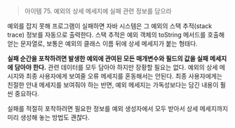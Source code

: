 > 아이템 75. 예외의 상세 메세지에 실패 관련 정보를 담으라

예외를 잡지 못해 프로그램이 실패하면 자바 시스템은 그 예외의 스택 추적(stack trace) 정보를 자동으로 출력한다. 스택 추적은 예외 객체의 toString 메서드를 호출해 얻는 문자열로, 보통은 예외의 클래스 이름 뒤에 상세 메세지가 붙는 형태다. 



**실패 순간을 포착하려면 발생한 예외에 관여된 모든 매개변수와 필드의 값을 실패 메세지에 담아야 한다.** 관련 데이터를 모두 담아야 하지만 장황할 필요는 없다. 예외의 상세 메시지와 최종 사용자에게 보여줄 오류 메세지를 혼동해서는 안된다. 최종 사용자에게는 친절한 안내 메세지를 보여줘야 하는 반면, 예외 메세지는 가독성보다는 담긴 내용이 훨씬 중요하다. 

실패를 적절히 포착하려면 필요한 정보를 예외 생성자에서 모두 받아서 상세 메세지까지 미리 생성해 놓는 방법도 괜찮다. 

